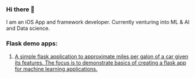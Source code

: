 ### Hi there 👋
I am an iOS App and framework developer. Currently venturing into ML & AI and Data science.

### Flask demo apps:
1. [A simple flask application to approximate miles per galon of a car given its features. The focus is to demonstrate basics of creating a flask app for machine learning applications.](https://github.com/raditz2488/Flask-hosting-MilesPerGallonApproximation.git)
<!--
**raditz2488/raditz2488** is a ✨ _special_ ✨ repository because its `README.md` (this file) appears on your GitHub profile.

Here are some ideas to get you started:

- 🔭 I’m currently working on ...
- 🌱 I’m currently learning ...
- 👯 I’m looking to collaborate on ...
- 🤔 I’m looking for help with ...
- 💬 Ask me about ...
- 📫 How to reach me: ...
- 😄 Pronouns: ...
- ⚡ Fun fact: ...
-->

